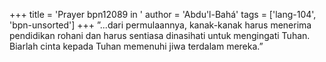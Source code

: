 +++
title = 'Prayer bpn12089 in '
author = 'Abdu'l-Bahá'
tags = ['lang-104', 'bpn-unsorted']
+++
”...dari permulaannya, kanak-kanak harus               menerima pendidikan rohani dan harus sentiasa dinasihati untuk mengingati Tuhan. Biarlah cinta kepada Tuhan memenuhi jiwa terdalam mereka.”

